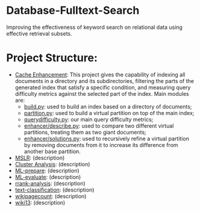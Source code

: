 # Database-Fulltext-Search
Improving the effectiveness of keyword search on relational data using effective retrieval subsets.

# Project Structure:
* [Cache Enhancement](https://github.com/abtkod/database-fulltext-search/tree/master/cache_enhancement): This project gives the capability of indexing all documents in a directory and its subdirectories, filtering the parts of the generated index that satisfy a specific condition, and measuring query difficulty metrics against the selected part of the index. Main modules are:
  * [build.py](https://github.com/abtkod/database-fulltext-search/blob/master/cache_enhancement/build.py): used to build an index based on a directory of documents;
  * [partition.py](https://github.com/abtkod/database-fulltext-search/blob/master/cache_enhancement/partition.py): used to build a virtual partition on top of the main index;
  * [querydifficulty.py](https://github.com/abtkod/database-fulltext-search/blob/master/cache_enhancement/querydifficulty.py): our main query difficulty metrics;
  * [enhancer/describe.py](https://github.com/abtkod/database-fulltext-search/blob/master/cache_enhancement/enhancer/describe.py): used to compare two different virtual partitions, treating them as two giant documents;
  * [enhancer/solutions.py](https://github.com/abtkod/database-fulltext-search/blob/master/cache_enhancement/enhancer/solutions.py): used to recursively refine a virtual partition by removing documents from it to increase its difference from another base partition.
* [MSLR](https://nbviewer.jupyter.org/github/abtkod/database-fulltext-search/blob/master/data_analysis/MSLR.ipynb): (description)
* [Cluster Analysis](https://nbviewer.jupyter.org/github/abtkod/database-fulltext-search/blob/master/data_analysis/cluster-analysis.ipynb): (description)
* [ML-prepare](https://nbviewer.jupyter.org/github/abtkod/database-fulltext-search/blob/master/data_analysis/ml_prepare_data.ipynb): (description)
* [ML-evaluate](https://nbviewer.jupyter.org/github/abtkod/database-fulltext-search/blob/master/data_analysis/ml_evaluate_models.ipynb): (description)
* [rrank-analysis](https://nbviewer.jupyter.org/github/abtkod/database-fulltext-search/blob/master/data_analysis/rrank-analysis.ipynb): (description)
* [text-classification](https://nbviewer.jupyter.org/github/abtkod/database-fulltext-search/blob/master/data_analysis/text_classification.ipynb): (description)
* [wikipagecount](https://nbviewer.jupyter.org/github/abtkod/database-fulltext-search/blob/master/data_analysis/wiki-page-count.ipynb): (description)
* [wiki13](https://nbviewer.jupyter.org/github/abtkod/database-fulltext-search/blob/master/data_analysis/wiki13.ipynb): (description)

